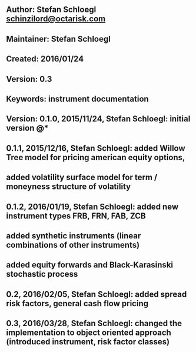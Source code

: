 ## Author: Stefan Schloegl <schinzilord@octarisk.com>
## Maintainer: Stefan Schloegl
## Created: 2016/01/24
## Version: 0.3
## Keywords: instrument documentation


## Version: 0.1.0, 2015/11/24, Stefan Schloegl:   initial version @* 
##          0.1.1, 2015/12/16, Stefan Schloegl:   added Willow Tree model for pricing american equity options, 
##                                              added volatility surface model for term / moneyness structure of volatility
##          0.1.2, 2016/01/19, Stefan Schloegl:   added new instrument types FRB, FRN, FAB, ZCB
##                                              added synthetic instruments (linear combinations of other instruments)
##                                              added equity forwards and Black-Karasinski stochastic process
##			0.2, 2016/02/05, Stefan Schloegl:	added spread risk factors, general cash flow pricing 
##			0.3, 2016/03/28, Stefan Schloegl:   changed the implementation to object oriented approach (introduced instrument, risk factor classes)
